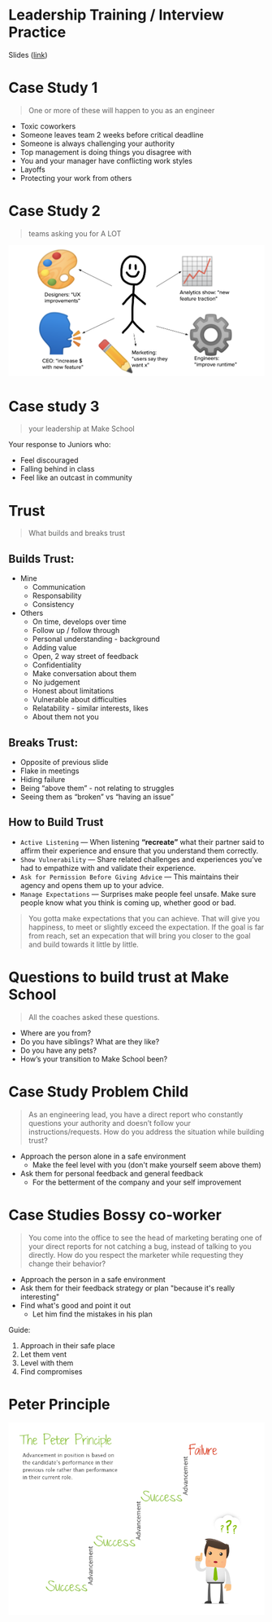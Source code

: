 # Leadership Training / Interview Practice
Slides ([link](https://docs.google.com/presentation/d/1yhri9SnNGcBZpaaALLVddFwLIfthsiJ8Uw8HBzcjJa4/edit#slide=id.g4cf79cf4e3_0_202))

# Case Study 1
> One or more of these will happen to you as an engineer

* Toxic coworkers
* Someone leaves team 2 weeks before critical deadline
* Someone is always challenging your authority
* Top management is doing things you disagree with
* You and your manager have conflicting work styles
* Layoffs
* Protecting your work from others

# Case Study 2
> teams asking you for A LOT

![case2](/img/case2.png)

# Case study 3
> your leadership at Make School

Your response to Juniors who:
- Feel discouraged
- Falling behind in class
- Feel like an outcast in community

# Trust
> What builds and breaks trust

## Builds Trust:
* Mine
  * Communication
  * Responsability
  * Consistency
* Others
  * On time, develops over time
  * Follow up / follow through
  * Personal understanding - background
  * Adding value
  * Open, 2 way street of feedback
  * Confidentiality
  * Make conversation about them
  * No judgement
  * Honest about limitations
  * Vulnerable about difficulties
  * Relatability - similar interests, likes
  * About them not you


## Breaks Trust:
* Opposite of previous slide
* Flake in meetings
* Hiding failure
* Being “above them” - not relating to struggles
* Seeing them as “broken” vs “having an issue”

## How to Build Trust
* `Active Listening` — When listening **“recreate”** what their partner said to affirm their experience and ensure that you understand them correctly.
* `Show Vulnerability` — Share related challenges and experiences you’ve had to empathize with and validate their experience.
* `Ask for Permission Before Giving Advice` — This maintains their agency and opens them up to your advice.
* `Manage Expectations` — Surprises make people feel unsafe. Make sure people know what you think is coming up, whether good or bad.

> You gotta make expectations that you can achieve. That will give you happiness, to meet or slightly exceed the expectation. If the goal is far from reach, set an expecation that will bring you closer to the goal and build towards it little by little.

# Questions to build trust at Make School
> All the coaches asked these questions.

* Where are you from?
* Do you have siblings? What are they like?
* Do you have any pets?
* How’s your transition to Make School been?

# Case Study Problem Child
> As an engineering lead, you have a direct report who constantly questions your authority and doesn’t follow your instructions/requests. How do you address the situation while building trust?

* Approach the person alone in a safe environment
  * Make the feel level with you (don't make yourself seem above them)
* Ask them for personal feedback and general feedback
  * For the betterment of the company and your self improvement

# Case Studies Bossy co-worker
> You come into the office to see the head of marketing berating one of your direct reports for not catching a bug, instead of talking to you directly. How do you respect the marketer while requesting they change their behavior?

* Approach the person in a safe environment
* Ask them for their feedback strategy or plan "because it's really interesting"
* Find what's good and point it out
  * Let him find the mistakes in his plan

Guide:
1. Approach in their safe place
2. Let them vent
3. Level with them
4. Find compromises

# Peter Principle
![peter](/img/peter-principle.png)
